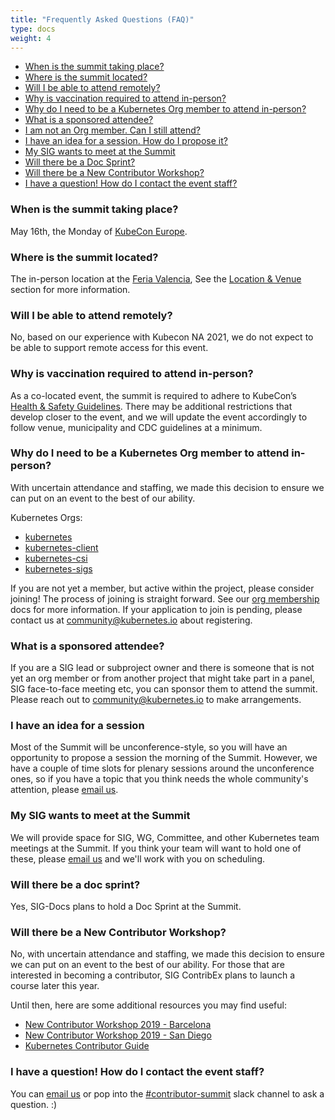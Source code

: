 ```yaml
---
title: "Frequently Asked Questions (FAQ)"
type: docs
weight: 4
---
```


- [When is the summit taking place?](#when-is-the-summit-taking-place)
- [Where is the summit located?](#where-is-the-summit-located)
- [Will I be able to attend remotely?](#will-i-be-able-to-attend-remotely)
- [Why is vaccination required to attend in-person?](#why-is-vaccination-required-to-attend-in-person)
- [Why do I need to be a Kubernetes Org member to attend in-person?](#why-do-i-need-to-be-a-kubernetes-org-member-to-attend-in-person)
- [What is a sponsored attendee?](#what-is-a-sponsored-attendee)
- [I am not an Org member. Can I still attend?](#i-am-not-an-org-member-can-i-still-attend)
- [I have an idea for a session.  How do I propose it?](#i-have-an-idea-for-a-session)
- [My SIG wants to meet at the Summit](#my-sig-wants-to-meet-at-the-summit)
- [Will there be a Doc Sprint?](#will-there-be-a-doc-sprint)
- [Will there be a New Contributor Workshop?](#will-there-be-a-new-contributor-workshop)
- [I have a question! How do I contact the event staff?](#i-have-a-question-how-do-i-contact-the-event-staff)

### When is the summit taking place?

May 16th, the Monday of [KubeCon Europe].

[KubeCon Europe]: https://events.linuxfoundation.org/kubecon-cloudnativecon-europe/

### Where is the summit located?

The in-person location at the
<a href="https://www.feriavalencia.com/en/" rel="noopener noreferrer" target="_blank">Feria Valencia</a>,
See the [Location & Venue] section for more information.

[Location & Venue]: /events/kcseu/location/


### Will I be able to attend remotely?

No, based on our experience with Kubecon NA 2021, we do not expect to be able
to support remote access for this event.


### Why is vaccination required to attend in-person?

As a co-located event, the summit is required to adhere to KubeCon’s
<a href="https://events.linuxfoundation.org/kubecon-cloudnativecon-europe/attend/health-and-safety/" rel="noopener noreferrer" target="_blank">
Health & Safety Guidelines</a>. There may be additional restrictions that
develop closer to the event, and we will update the event accordingly to follow
venue, municipality and CDC guidelines at a minimum.


### Why do I need to be a Kubernetes Org member to attend in-person?

With uncertain attendance and staffing, we made this decision to ensure we can
put on an event to the best of our ability.

Kubernetes Orgs:

<ul>
<li><a href="https://github.com/kubernetes" rel="noopener noreferrer" target="_blank">kubernetes</a></li>
<li><a href="https://github.com/kubernetes-client" rel="noopener noreferrer" target="_blank">kubernetes-client</a></li>
<li><a href="https://github.com/kubernetes-csi rel="noopener noreferrer" target="_blank">kubernetes-csi</a></li>
<li><a href="https://github.com/kubernetes-sigs" rel="noopener noreferrer" target="_blank">kubernetes-sigs</a></li>
</ul>

If you are not yet a member, but active within the project, please consider
joining! The process of joining is straight forward. See our [org membership]
docs for more information. If your application to join is pending, please
contact us at community@kubernetes.io about registering.

[org membership]: https://github.com/kubernetes/community/blob/master/community-membership.md#member


### What is a sponsored attendee?

If you are a SIG lead or subproject owner and there is someone that is not yet
an org member or from another project that might take part in a panel,
SIG face-to-face meeting etc, you can sponsor them to attend the summit.
Please reach out to community@kubernetes.io to make arrangements.

### I have an idea for a session

Most of the Summit will be unconference-style, so you will have an opportunity
to propose a session the morning of the Summit.  However, we have a couple of
time slots for plenary sessions around the unconference ones, so if you have 
a topic that you think needs the whole community's attention, please 
[email us].

### My SIG wants to meet at the Summit

We will provide space for SIG, WG, Committee, and other Kubernetes team meetings
at the Summit.  If you think your team will want to hold one of these, please
[email us] and we'll work with you on scheduling.

### Will there be a doc sprint?

Yes, SIG-Docs plans to hold a Doc Sprint at the Summit.

### Will there be a New Contributor Workshop?

No, with uncertain attendance and staffing, we made this decision to ensure we
can put on an event to the best of our ability. For those that are interested
in becoming a contributor, SIG ContribEx plans to launch a course later this year.

Until then, here are some additional resources you may find useful:
- [New Contributor Workshop 2019 - Barcelona](https://www.youtube.com/watch?v=BQ7y2TFOzF4&list=PL69nYSiGNLP2WTJ6P8sQenhf0RY-JqF5L)
- [New Contributor Workshop 2019 - San Diego](https://www.youtube.com/watch?v=uUJrGwAom-E&list=PL69nYSiGNLP0OWp38tPBc-jSlMmwWr6Ci&index=15)
- [Kubernetes Contributor Guide](/docs/guide/)


### I have a question! How do I contact the event staff?

You can [email us] or pop into the
<a href="https://kubernetes.slack.com/messages/contributor-summit" rel="noopener noreferrer" target="_blank">
#contributor-summit</a> slack channel to ask a question. :)

[email us]: mailto:community@kubernetes.io
